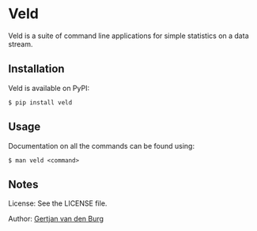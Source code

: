 # Veld

Veld is a suite of command line applications for simple statistics on a data 
stream.

## Installation

Veld is available on PyPI:

```
$ pip install veld
```

## Usage

Documentation on all the commands can be found using:
```
$ man veld <command>
```

## Notes

License: See the LICENSE file.

Author: [Gertjan van den Burg][gertjan]

[gertjan]: https://gertjanvandenburg.com

